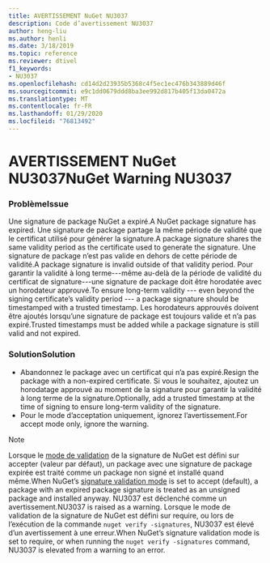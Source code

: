 ```yaml
---
title: AVERTISSEMENT NuGet NU3037
description: Code d’avertissement NU3037
author: heng-liu
ms.author: henli
ms.date: 3/18/2019
ms.topic: reference
ms.reviewer: dtivel
f1_keywords:
- NU3037
ms.openlocfilehash: cd14d2d23935b5368c4f5ec1ec476b343889d46f
ms.sourcegitcommit: e9c1dd0679ddd8ba3ee992d817b405f13da0472a
ms.translationtype: MT
ms.contentlocale: fr-FR
ms.lasthandoff: 01/29/2020
ms.locfileid: "76813492"
---
```

# <a name="nuget-warning-nu3037"></a><span data-ttu-id="c84ea-103">AVERTISSEMENT NuGet NU3037</span><span class="sxs-lookup"><span data-stu-id="c84ea-103">NuGet Warning NU3037</span></span>

### <a name="issue"></a><span data-ttu-id="c84ea-104">Problème</span><span class="sxs-lookup"><span data-stu-id="c84ea-104">Issue</span></span>

<span data-ttu-id="c84ea-105">Une signature de package NuGet a expiré.</span><span class="sxs-lookup"><span data-stu-id="c84ea-105">A NuGet package signature has expired.</span></span>
<span data-ttu-id="c84ea-106">Une signature de package partage la même période de validité que le certificat utilisé pour générer la signature.</span><span class="sxs-lookup"><span data-stu-id="c84ea-106">A package signature shares the same validity period as the certificate used to generate the signature.</span></span> <span data-ttu-id="c84ea-107">Une signature de package n’est pas valide en dehors de cette période de validité.</span><span class="sxs-lookup"><span data-stu-id="c84ea-107">A package signature is invalid outside of that validity period.</span></span>
<span data-ttu-id="c84ea-108">Pour garantir la validité à long terme---même au-delà de la période de validité du certificat de signature---une signature de package doit être horodatée avec un horodateur approuvé.</span><span class="sxs-lookup"><span data-stu-id="c84ea-108">To ensure long-term validity --- even beyond the signing certificate’s validity period --- a package signature should be timestamped with a trusted timestamp.</span></span> <span data-ttu-id="c84ea-109">Les horodateurs approuvés doivent être ajoutés lorsqu’une signature de package est toujours valide et n’a pas expiré.</span><span class="sxs-lookup"><span data-stu-id="c84ea-109">Trusted timestamps must be added while a package signature is still valid and not expired.</span></span>


### <a name="solution"></a><span data-ttu-id="c84ea-110">Solution</span><span class="sxs-lookup"><span data-stu-id="c84ea-110">Solution</span></span>

* <span data-ttu-id="c84ea-111">Abandonnez le package avec un certificat qui n’a pas expiré.</span><span class="sxs-lookup"><span data-stu-id="c84ea-111">Resign the package with a non-expired certificate.</span></span> <span data-ttu-id="c84ea-112">Si vous le souhaitez, ajoutez un horodatage approuvé au moment de la signature pour garantir la validité à long terme de la signature.</span><span class="sxs-lookup"><span data-stu-id="c84ea-112">Optionally, add a trusted timestamp at the time of signing to ensure long-term validity of the signature.</span></span>
* <span data-ttu-id="c84ea-113">Pour le mode d’acceptation uniquement, ignorez l’avertissement.</span><span class="sxs-lookup"><span data-stu-id="c84ea-113">For accept mode only, ignore the warning.</span></span>

> [!Note]
> <span data-ttu-id="c84ea-114">Lorsque le [mode de validation](../../consume-packages/installing-signed-packages.md#configure-package-signature-requirements) de la signature de NuGet est défini sur accepter (valeur par défaut), un package avec une signature de package expirée est traité comme un package non signé et installé quand même.</span><span class="sxs-lookup"><span data-stu-id="c84ea-114">When NuGet’s [signature validation mode](../../consume-packages/installing-signed-packages.md#configure-package-signature-requirements) is set to accept (default), a package with an expired package signature is treated as an unsigned package and installed anyway.</span></span> <span data-ttu-id="c84ea-115">NU3037 est déclenché comme un avertissement.</span><span class="sxs-lookup"><span data-stu-id="c84ea-115">NU3037 is raised as a warning.</span></span> <span data-ttu-id="c84ea-116">Lorsque le mode de validation de la signature de NuGet est défini sur require, ou lors de l’exécution de la commande `nuget verify -signatures`, NU3037 est élevé d’un avertissement à une erreur.</span><span class="sxs-lookup"><span data-stu-id="c84ea-116">When NuGet’s signature validation mode is set to require, or when running the `nuget verify -signatures` command, NU3037 is elevated from a warning to an error.</span></span> 

